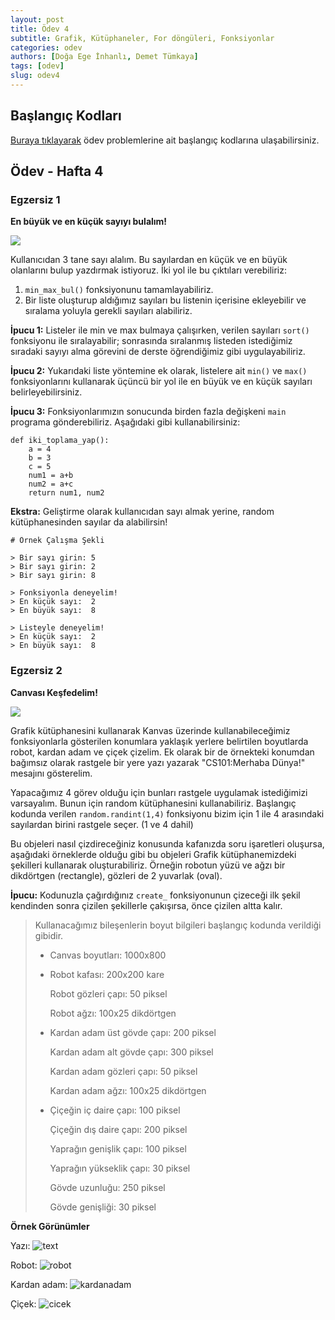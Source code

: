 ```yaml
---
layout: post
title: Ödev 4
subtitle: Grafik, Kütüphaneler, For döngüleri, Fonksiyonlar
categories: odev
authors: [Doğa Ege İnhanlı, Demet Tümkaya]
tags: [odev]
slug: odev4
---
```


## Başlangıç Kodları
[Buraya tıklayarak](https://drive.google.com/file/d/1glzIMmfgEDmYVyyWEIaiPf-kwLKiq71C/view?usp=sharing) ödev problemlerine ait başlangıç kodlarına ulaşabilirsiniz.

## Ödev - Hafta 4

### Egzersiz 1

**En büyük ve en küçük sayıyı bulalım!**

![](https://images.unsplash.com/photo-1457904375453-3e1fc2fc76f4?ixid=MXwxMjA3fDB8MHxwaG90by1wYWdlfHx8fGVufDB8fHw%3D&ixlib=rb-1.2.1&auto=format&fit=crop&w=1800&q=80)

Kullanıcıdan 3 tane sayı alalım. Bu sayılardan en küçük ve en büyük
olanlarını bulup yazdırmak istiyoruz. İki yol ile bu çıktıları
verebiliriz:

1) `min_max_bul()` fonksiyonunu tamamlayabiliriz.
2) Bir liste oluşturup aldığımız sayıları bu listenin içerisine
ekleyebilir ve sıralama yoluyla gerekli sayıları alabiliriz.

**İpucu 1:** Listeler ile min ve max bulmaya çalışırken, verilen sayıları 
`sort()` fonksiyonu ile sıralayabilir; sonrasında sıralanmış listeden 
istediğimiz sıradaki sayıyı alma görevini de derste öğrendiğimiz gibi
uygulayabiliriz.

**İpucu 2:** Yukarıdaki liste yöntemine ek olarak, listelere ait `min()` ve `max()`
fonksiyonlarını kullanarak üçüncü bir yol ile en büyük ve en küçük sayıları
belirleyebilirsiniz.

**İpucu 3:** Fonksiyonlarımızın sonucunda birden fazla değişkeni `main` programa
gönderebiliriz. Aşağıdaki gibi kullanabilirsiniz:

```
def iki_toplama_yap():
    a = 4
    b = 3
    c = 5
    num1 = a+b
    num2 = a+c
    return num1, num2

```

**Ekstra:** Geliştirme olarak kullanıcıdan sayı almak yerine, random
kütüphanesinden sayılar da alabilirsin!

```
# Örnek Çalışma Şekli

> Bir sayı girin: 5
> Bir sayı girin: 2
> Bir sayı girin: 8

> Fonksiyonla deneyelim! 
> En küçük sayı:  2 
> En büyük sayı:  8

> Listeyle deneyelim! 
> En küçük sayı:  2 
> En büyük sayı:  8

```

### Egzersiz 2

**Canvası Keşfedelim!**

![](https://images.unsplash.com/photo-1499892477393-f675706cbe6e?ixid=MXwxMjA3fDB8MHxwaG90by1wYWdlfHx8fGVufDB8fHw%3D&ixlib=rb-1.2.1&auto=format&fit=crop&w=1350&q=80)

Grafik kütüphanesini kullanarak Kanvas üzerinde kullanabileceğimiz fonksiyonlarla
gösterilen konumlara yaklaşık yerlere belirtilen boyutlarda robot, kardan adam ve çiçek çizelim.
Ek olarak bir de örnekteki konumdan bağımsız olarak rastgele bir yere yazı yazarak
"CS101:Merhaba Dünya!" mesajını gösterelim.

Yapacağımız 4 görev olduğu için bunları rastgele uygulamak istediğimizi varsayalım.
Bunun için random kütüphanesini kullanabiliriz. Başlangıç kodunda verilen `random.randint(1,4)` 
fonksiyonu bizim için 1 ile 4 arasındaki sayılardan birini rastgele seçer. (1 ve 4 dahil)

Bu objeleri nasıl çizdireceğiniz konusunda kafanızda soru işaretleri oluşursa, aşağıdaki örneklerde
olduğu gibi bu objeleri Grafik kütüphanemizdeki şekilleri kullanarak oluşturabiliriz.
Örneğin robotun yüzü ve ağzı bir dikdörtgen (rectangle), gözleri de 2 yuvarlak (oval). 

**İpucu:** Kodunuzla çağırdığınız `create_` fonksiyonunun çizeceği ilk şekil kendinden sonra çizilen şekillerle 
çakışırsa, önce çizilen altta kalır.

> Kullanacağımız bileşenlerin boyut bilgileri başlangıç kodunda verildiği gibidir.
>
> * Canvas boyutları: 1000x800
>
> * Robot kafası: 200x200 kare
>
>   Robot gözleri çapı: 50 piksel
>
>   Robot ağzı: 100x25 dikdörtgen
>
> * Kardan adam üst gövde çapı: 200 piksel
>
>   Kardan adam alt gövde çapı: 300 piksel
>
>   Kardan adam gözleri çapı: 50 piksel
>
>   Kardan adam ağzı: 100x25 dikdörtgen
>
> * Çiçeğin iç daire çapı: 100 piksel
>
>   Çiçeğin dış daire çapı: 200 piksel
>
>   Yaprağın genişlik çapı: 100 piksel
>
>   Yaprağın yükseklik çapı: 30 piksel
>
>   Gövde uzunluğu: 250 piksel
>
>   Gövde genişliği: 30 piksel
>

**Örnek Görünümler**

Yazı:
![text](https://drive.google.com/uc?export=view&id=1I1_YQbecFbzuiGt48Blq1GEcIQNt7Evt)

Robot:
![robot](https://drive.google.com/uc?export=view&id=1D5ndSERKInRwzngH4KnvGDanEFofKxtO)

Kardan adam:
![kardanadam](https://drive.google.com/uc?export=view&id=1WLs3VJO5KwRQn9zj2JKv-XighV21lfvq)

Çiçek:
![cicek](https://drive.google.com/uc?export=view&id=1aRpzq1IxSy6vnqlSELz1d9mBofGJ3BtW)
